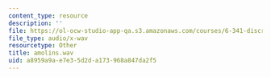 ```yaml
---
content_type: resource
description: ''
file: https://ol-ocw-studio-app-qa.s3.amazonaws.com/courses/6-341-discrete-time-signal-processing-fall-2005/a8959a9ae7e35d2da173968a847da2f5_amolins.wav
file_type: audio/x-wav
resourcetype: Other
title: amolins.wav
uid: a8959a9a-e7e3-5d2d-a173-968a847da2f5
---
```

